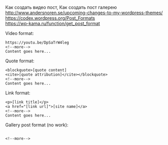 


Как создать видео пост, Как создать пост галерею   
http://www.andersnoren.se/upcoming-changes-to-my-wordpress-themes/
https://codex.wordpress.org/Post_Formats  
https://wp-kama.ru/function/get_post_format  


Video format:  
```
https://youtu.be/DpSaTrW4leg
<!--more-->
Content goes here...
```

Quote format:  
```
<blockquote>[quote content]
<cite>[quote attribution]</cite></blockquote>
<!--more-->
Content goes here...
```

Link format:  
```
<p>[link title]</p>
<a href="[link url]">[site name]</a>
<!--more-->
Content goes here...

```
Gallery post format (no work):  
```

<!--more-->

```
